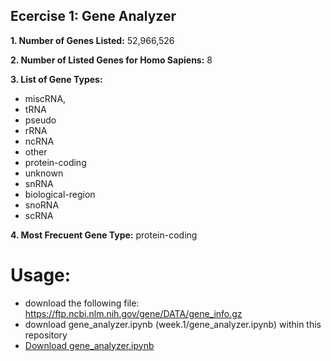 ## Ecercise 1: Gene Analyzer

**1. Number of Genes Listed:** 52,966,526

**2. Number of Listed Genes for Homo Sapiens:** 8

**3. List of Gene Types:** 
- miscRNA,
- tRNA
- pseudo
- rRNA
- ncRNA
- other
- protein-coding
- unknown
- snRNA
- biological-region
- snoRNA
- scRNA
  
**4. Most Frecuent Gene Type:** protein-coding

# Usage:
- download the following file: https://ftp.ncbi.nlm.nih.gov/gene/DATA/gene_info.gz
- download gene_analyzer.ipynb (week.1/gene_analyzer.ipynb) within this repository
- [Download gene_analyzer.ipynb](https://github.com/DatAlbertW/MSDWeekly/raw/main/week.1/gene_analyzer.ipynb)

